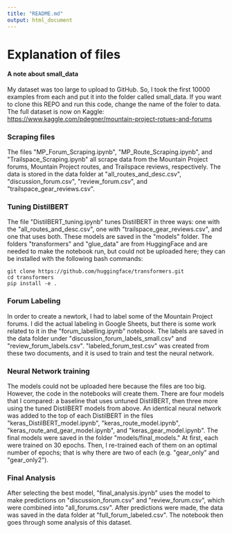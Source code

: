 ```yaml
---
title: "README.md"
output: html_document
---
```



# Explanation of files

#### A note about small_data
My dataset was too large to upload to GitHub. So, I took the first 10000 examples from each and put it into the folder called small_data. If you want to clone this REPO and run this code, change the name of the foler to data. The full dataset is now on Kaggle: https://www.kaggle.com/pdegner/mountain-project-rotues-and-forums


### Scraping files

The files "MP_Forum_Scraping.ipynb", "MP_Route_Scraping.ipynb", and "Trailspace_Scraping.ipynb" all scrape data from the Mountain Project forums, Mountain Project routes, and Trailspace reviews, respectively. The data is stored in the data folder at "all_routes_and_desc.csv", "discussion_forum.csv", "review_forum.csv", and "trailspace_gear_reviews.csv". 



### Tuning DistilBERT

The file "DistilBERT_tuning.ipynb" tunes DistilBERT in three ways: one with the "all_routes_and_desc.csv", one with "trailspace_gear_reviews.csv", and one that uses both. These models are saved in the "models" folder. The folders "transformers" and "glue_data" are from HuggingFace and are needed to make the notebook run, but could not be uploaded here; they can be installed with the following bash commands:

```
git clone https://github.com/huggingface/transformers.git
cd transformers
pip install -e .
```



### Forum Labeling

In order to create a newtork, I had to label some of the Mountain Project forums. I did the actual labeling in Google Sheets, but there is some work related to it in the "forum_labelling.ipynb" notebook. The labels are saved in the data folder under "discussion_forum_labels_small.csv" and "review_forum_labels.csv". "labeled_forum_test.csv" was created from these two documents, and it is used to train and test the neural network. 



### Neural Network training

The models could not be uploaded here because the files are too big. However, the code in the notebooks will create them. There are four models that I compared: a baseline that uses untuned DistilBERT, then three more using the tuned DistilBERT models from above. An identical neural network was added to the top of each DistilBERT in the files "keras_DistilBERT_model.ipynb", "keras_route_model.ipynb", "keras_route_and_gear_model.ipynb", and "keras_gear_model.ipynb". The final models were saved in the folder "models/final_models." At first, each were trained on 30 epochs. Then, I re-trained each of them on an optimal number of epochs; that is why there are two of each (e.g. "gear_only" and "gear_only2").



### Final Analysis

After selecting the best model, "final_analysis.ipynb" uses the model to make predictions on "discussion_forum.csv" and "review_forum.csv", which were combined into "all_forums.csv". After predictions were made, the data was saved in the data folder at "full_forum_labeled.csv". The notebook then goes through some analysis of this dataset. 



